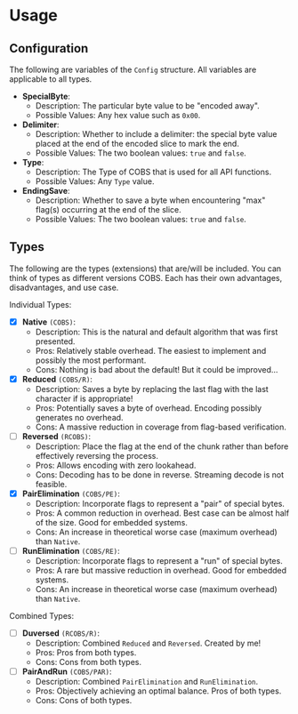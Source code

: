 # Usage

## Configuration

The following are variables of the `Config` structure. All variables are applicable to all types.

* **SpecialByte**:
  * Description: The particular byte value to be "encoded away".
  * Possible Values: Any hex value such as `0x00`.
* **Delimiter**:
  * Description: Whether to include a delimiter: the special byte value placed at the end of the encoded slice to mark the end.
  * Possible Values: The two boolean values: `true` and `false`.
* **Type**:
  * Description: The Type of COBS that is used for all API functions.
  * Possible Values: Any `Type` value.
* **EndingSave**:
  * Description: Whether to save a byte when encountering "max" flag(s) occurring at the end of the slice.
  * Possible Values: The two boolean values: `true` and `false`.

## Types

The following are the types (extensions) that are/will be included. You can think of types as different versions COBS. Each has their own advantages, disadvantages, and use case.

Individual Types:

* [X] **Native** ``(COBS)``:
  * Description: This is the natural and default algorithm that was first presented.
  * Pros: Relatively stable overhead. The easiest to implement and possibly the most performant.
  * Cons: Nothing is bad about the default! But it could be improved...
* [X] **Reduced** ``(COBS/R)``:
  * Description: Saves a byte by replacing the last flag with the last character if is appropriate!
  * Pros: Potentially saves a byte of overhead. Encoding possibly generates no overhead.
  * Cons: A massive reduction in coverage from flag-based verification.
* [ ] **Reversed** ``(RCOBS)``:
  * Description: Place the flag at the end of the chunk rather than before effectively reversing the process.
  * Pros: Allows encoding with zero lookahead.
  * Cons: Decoding has to be done in reverse. Streaming decode is not feasible.
* [X] **PairElimination** ``(COBS/PE)``:
  * Description: Incorporate flags to represent a "pair" of special bytes.
  * Pros: A common reduction in overhead. Best case can be almost half of the size. Good for embedded systems.
  * Cons: An increase in theoretical worse case (maximum overhead) than `Native`.
* [ ] **RunElimination** ``(COBS/RE)``:
  * Description: Incorporate flags to represent a "run" of special bytes.
  * Pros: A rare but massive reduction in overhead. Good for embedded systems.
  * Cons: An increase in theoretical worse case (maximum overhead) than `Native`.

Combined Types:

* [ ] **Duversed** ``(RCOBS/R)``:
  * Description: Combined `Reduced` and `Reversed`. Created by me!
  * Pros: Pros from both types.
  * Cons: Cons from both types.
* [ ] **PairAndRun** ``(COBS/PAR)``:
  * Description: Combined `PairElimination` and `RunElimination`.
  * Pros: Objectively achieving an optimal balance. Pros of both types.
  * Cons: Cons of both types.
